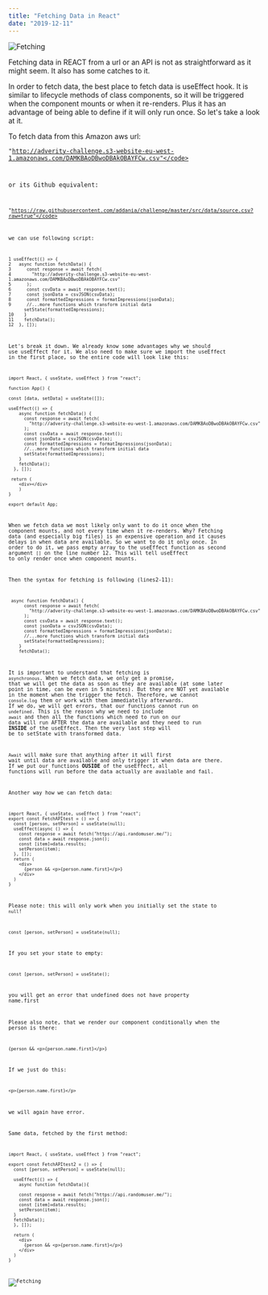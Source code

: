 ```yaml
---
title: "Fetching Data in React"
date: "2019-12-11"
---
```


![Fetching](https://i.imgur.com/MqWLXcO.jpg "Photo by Jozef Fehér from Pexels")

Fetching data in REACT from a url or an API is not as straightforward as it might seem. It also has some catches to it.

In order to fetch data, the best place to fetch data is useEffect hook. It is similar to lifecycle methods of class components, so it will be triggered when the component mounts or when it re-renders. Plus it has an advantage of being able to define if it will only run once. So let's take a look at it.

To fetch data from this Amazon aws url: 

<code>"http://adverity-challenge.s3-website-eu-west-1.amazonaws.com/DAMKBAoDBwoDBAkOBAYFCw.csv"</code> 

or its Github equivalent: 

<code>"https://raw.githubusercontent.com/addania/challenge/master/src/data/source.csv?raw=true"</code> 

we can use following script:
```
1 useEffect(() => { 
2   async function fetchData() {
3      const response = await fetch(
4        "http://adverity-challenge.s3-website-eu-west-1.amazonaws.com/DAMKBAoDBwoDBAkOBAYFCw.csv"
5      );
6      const csvData = await response.text();
7      const jsonData = csvJSON(csvData);
8      const formattedImpressions = formatImpressions(jsonData);
9      //...more functions which transform initial data
      setState(formattedImpressions);      
10    }
11    fetchData();
12  }, []);

```

Let's break it down. We already know some advantages why we should use useEffect for it. We also need to make sure we import the useEffect in the first place, so the entire code will look like this:
```
import React, { useState, useEffect } from "react";

function App() {
  
const [data, setData] = useState([]);

useEffect(() => {
    async function fetchData() {
      const response = await fetch(
        "http://adverity-challenge.s3-website-eu-west-1.amazonaws.com/DAMKBAoDBwoDBAkOBAYFCw.csv"
      );
      const csvData = await response.text();
      const jsonData = csvJSON(csvData);
      const formattedImpressions = formatImpressions(jsonData);
      //...more functions which transform initial data
      setState(formattedImpressions);
    }
    fetchData();
  }, []);

 return (
    <div></div>
    )
}

export default App;
```

When we fetch data we most likely only want to do it once when the component mounts, and not every time when it re-renders. Why? Fetching data (and especially big files) is an expensive operation and it causes delays in when data are available. So we want to do it only once. In order to do it, we pass empty array to the useEffect function as second argument <code>[]</code> on the line number 12. This will tell useEffect to only render once when component mounts.


Then the syntax for fetching is following (lines2-11):
```
 async function fetchData() {
      const response = await fetch(
        "http://adverity-challenge.s3-website-eu-west-1.amazonaws.com/DAMKBAoDBwoDBAkOBAYFCw.csv"
      );
      const csvData = await response.text();
      const jsonData = csvJSON(csvData);
      const formattedImpressions = formatImpressions(jsonData);
      //...more functions which transform initial data
      setState(formattedImpressions);      
    }
    fetchData();
```

It is important to understand that fetching is <code>asynchronous</code>. When we fetch data, we only get a promise, that we will get the data as soon as they are available (at some later point in time, can be even in 5 minutes). But they are NOT yet available in the moment when the trigger the fetch. Therefore, we cannot <code>console.log</code> them or work with them immediatelly afterwards. If we do, we will get errors, that our functions cannot run on <code>undefined</code>. This is the reason why we need to include <code>await</code> and then all the functions which need to run on our data will run AFTER the data are available and they need to run **INSIDE** of the useEffect. Then the very last step will be to setState with transformed data. 

<code>Await</code> will make sure that anything after it will first wait until data are available and only trigger it when data are there. If we put our functions **OUSIDE** of the useEffect, all functions will run before the data actually are available and fail.

Another way how we can fetch data:
```
import React, { useState, useEffect } from "react";
export const FetchAPItest = () => {
  const [person, setPerson] = useState(null);
  useEffect(async () => {
    const response = await fetch("https://api.randomuser.me/");
    const data = await response.json();
    const [item]=data.results;
    setPerson(item);
  }, []);
  return (
    <div>
      {person && <p>{person.name.first}</p>}
    </div>
  )
}
```

Please note: this will only work when you initially set the state to <code>null</code>!
```
const [person, setPerson] = useState(null);
```

If you set your state to empty:
```
const [person, setPerson] = useState();
```

you will get an error that undefined does not have property name.first

Please also note, that we render our component conditionally when the person is there:
```
{person && <p>{person.name.first}</p>}
```

If we just do this:
```
<p>{person.name.first}</p>
```
we will again have error.

Same data, fetched by the first method:
```
import React, { useState, useEffect } from "react";

export const FetchAPItest2 = () => {
  const [person, setPerson] = useState(null);

  useEffect(() => {
    async function fetchData(){
      
    const response = await fetch("https://api.randomuser.me/");
    const data = await response.json();
    const [item]=data.results;
    setPerson(item);
  }
  fetchData();
  }, []);

  return (
    <div>
      {person && <p>{person.name.first}</p>}
    </div>
  )
}
```

![Fetching](https://i.imgur.com/Sb31C68.jpg "Photo by Jozef Fehér from Pexels")